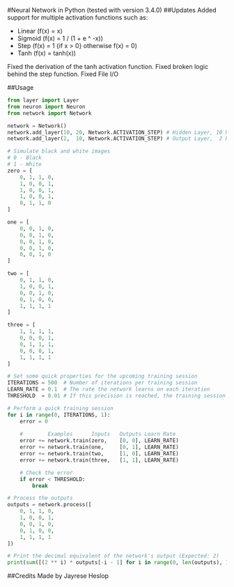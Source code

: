 #Neural Network in Python (tested with version 3.4.0)
##Updates
Added support for multiple activation functions such as:
- Linear (f(x) = x)
- Sigmoid (f(x) = 1 / (1 + e ^ -x))
- Step (f(x) = 1 {if x > 0} otherwise f(x) = 0)
- Tanh (f(x) = tanh(x))

Fixed the derivation of the tanh activation function.
Fixed broken logic behind the step function.
Fixed File I/O

##Usage
```python
from layer import Layer
from neuron import Neuron
from network import Network

network = Network()
network.add_layer(10, 20, Network.ACTIVATION_STEP) # Hidden Layer, 10 Neurons, 20 inputs
network.add_layer(2,  10, Network.ACTIVATION_STEP) # Output Layer,  2 Neurons, 10 inputs

# Simulate black and white images
# 0 - Black
# 1 - White
zero = [
    0, 1, 1, 0,
    1, 0, 0, 1,
    1, 0, 0, 1,
    1, 0, 0, 1,
    0, 1, 1, 0
]

one = [
    0, 0, 1, 0,
    0, 0, 1, 0,
    0, 0, 1, 0,
    0, 0, 1, 0,
    0, 0, 1, 0
]

two = [
    0, 1, 1, 0,
    1, 0, 0, 1,
    0, 0, 1, 0,
    0, 1, 0, 0,
    1, 1, 1, 1
]

three = [
    1, 1, 1, 1,
    0, 0, 0, 1,
    0, 1, 1, 1,
    0, 0, 0, 1,
    1, 1, 1, 1
]

# Set some quick properties for the upcoming training session
ITERATIONS = 500  # Number of iterations per training session
LEARN_RATE = 0.1  # The rate the network learns on each iteration
THRESHOLD  = 0.01 # If this precision is reached, the training session is instantly complete

# Perform a quick training session
for i in range(0, ITERATIONS, 1):
    error = 0
    
    #        Examples      Inputs   Outputs Learn Rate
    error += network.train(zero,    [0, 0], LEARN_RATE)
    error += network.train(one,     [0, 1], LEARN_RATE)
    error += network.train(two,     [1, 0], LEARN_RATE)
    error += network.train(three,   [1, 1], LEARN_RATE)

    # Check the error
    if error < THRESHOLD:
        break

# Process the outputs
outputs = network.process([
    0, 1, 1, 0,
    1, 0, 0, 1,
    0, 0, 1, 0,
    0, 1, 0, 0,
    1, 1, 1, 1
])

# Print the decimal equivalent of the network's output (Expected: 2)
print(sum([(2 ** i) * outputs[-i - 1] for i in range(0, len(outputs), 1)]))

```
##Credits
Made by Jayrese Heslop